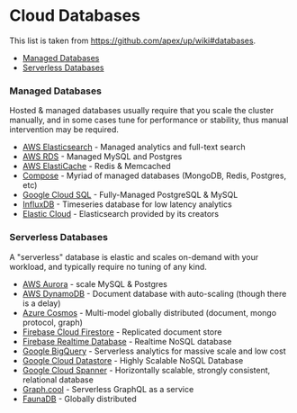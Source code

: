 # Cloud Databases

This list is taken from https://github.com/apex/up/wiki#databases.

 - [Managed Databases](#managed-databases)
 - [Serverless Databases](#serverless-databases)

### Managed Databases

Hosted & managed databases usually require that you scale the cluster manually, and in some cases tune for performance or stability, thus manual intervention may be required.

- [AWS Elasticsearch](https://aws.amazon.com/elasticsearch-service/) - Managed analytics and full-text search
- [AWS RDS](https://aws.amazon.com/rds/) - Managed MySQL and Postgres
- [AWS ElastiCache](https://aws.amazon.com/elasticache/) - Redis & Memcached
- [Compose](https://www.compose.com/) - Myriad of managed databases (MongoDB, Redis, Postgres, etc)
- [Google Cloud SQL](https://cloud.google.com/sql/) - Fully-Managed PostgreSQL & MySQL
- [InfluxDB](https://www.influxdata.com/) - Timeseries database for low latency analytics
- [Elastic Cloud](https://www.elastic.co/cloud) - Elasticsearch provided by its creators

### Serverless Databases

A "serverless" database is elastic and scales on-demand with your workload, and typically require no tuning of any kind.

- [AWS Aurora](https://aws.amazon.com/rds/aurora/) - scale MySQL & Postgres
- [AWS DynamoDB](https://aws.amazon.com/dynamodb/) - Document database with auto-scaling (though there is a delay)
- [Azure Cosmos](https://azure.microsoft.com/en-ca/services/cosmos-db/) - Multi-model globally distributed  (document, mongo protocol, graph)
- [Firebase Cloud Firestore](https://firebase.googleblog.com/2017/10/introducing-cloud-firestore.html) - Replicated document store
- [Firebase Realtime Database](https://firebase.google.com/products/database/) - Realtime NoSQL database
- [Google BigQuery](https://cloud.google.com/bigquery) - Serverless analytics for massive scale and low cost
- [Google Cloud Datastore](https://cloud.google.com/datastore/) - Highly Scalable NoSQL Database
- [Google Cloud Spanner](https://cloud.google.com/spanner/) - Horizontally scalable, strongly consistent, relational database
- [Graph.cool](https://www.graph.cool/) - Serverless GraphQL as a service
- [FaunaDB](https://fauna.com/) - Globally distributed
